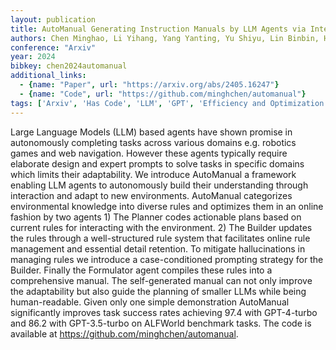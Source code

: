 ```yaml
---
layout: publication
title: AutoManual Generating Instruction Manuals by LLM Agents via Interactive Environmental Learning
authors: Chen Minghao, Li Yihang, Yang Yanting, Yu Shiyu, Lin Binbin, He Xiaofei
conference: "Arxiv"
year: 2024
bibkey: chen2024automanual
additional_links:
  - {name: "Paper", url: "https://arxiv.org/abs/2405.16247"}
  - {name: "Code", url: "https://github.com/minghchen/automanual"}
tags: ['Arxiv', 'Has Code', 'LLM', 'GPT', 'Efficiency and Optimization']
---
```

Large Language Models (LLM) based agents have shown promise in autonomously completing tasks across various domains e.g. robotics games and web navigation. However these agents typically require elaborate design and expert prompts to solve tasks in specific domains which limits their adaptability. We introduce AutoManual a framework enabling LLM agents to autonomously build their understanding through interaction and adapt to new environments. AutoManual categorizes environmental knowledge into diverse rules and optimizes them in an online fashion by two agents 1) The Planner codes actionable plans based on current rules for interacting with the environment. 2) The Builder updates the rules through a well-structured rule system that facilitates online rule management and essential detail retention. To mitigate hallucinations in managing rules we introduce a case-conditioned prompting strategy for the Builder. Finally the Formulator agent compiles these rules into a comprehensive manual. The self-generated manual can not only improve the adaptability but also guide the planning of smaller LLMs while being human-readable. Given only one simple demonstration AutoManual significantly improves task success rates achieving 97.4 with GPT-4-turbo and 86.2 with GPT-3.5-turbo on ALFWorld benchmark tasks. The code is available at https://github.com/minghchen/automanual.
